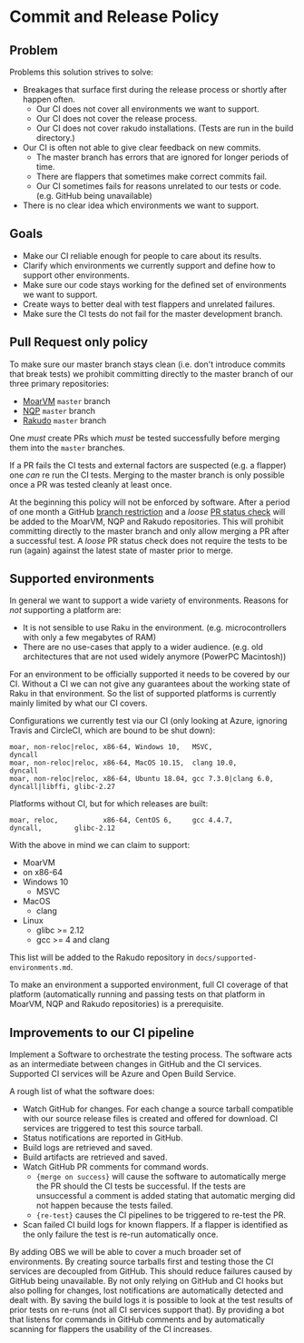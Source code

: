 Commit and Release Policy
=========================

Problem
-------

Problems this solution strives to solve:

- Breakages that surface first during the release process or shortly after happen often.
    - Our CI does not cover all environments we want to support.
    - Our CI does not cover the release process.
    - Our CI does not cover rakudo installations. (Tests are run in the build directory.)
- Our CI is often not able to give clear feedback on new commits.
    - The master branch has errors that are ignored for longer periods of time.
    - There are flappers that sometimes make correct commits fail.
    - Our CI sometimes fails for reasons unrelated to our tests or code. (e.g. GitHub being unavailable)
- There is no clear idea which environments we want to support.


Goals
-----

- Make our CI reliable enough for people to care about its results.
- Clarify which environments we currently support and define how to support other environments.
- Make sure our code stays working for the defined set of environments we want to support.
- Create ways to better deal with test flappers and unrelated failures.
- Make sure the CI tests do not fail for the master development branch.


Pull Request only policy
------------------------

To make sure our master branch stays clean (i.e. don't introduce commits that break tests) we prohibit committing directly to the master branch of our three primary repositories:

- [MoarVM](https://github.com/MoarVM/MoarVM) `master` branch
- [NQP](https://github.com/Raku/nqp) `master` branch
- [Rakudo](https://github.com/rakudo/rakudo) `master` branch

One _must_ create PRs which _must_ be tested successfully before merging them into the `master` branches.

If a PR fails the CI tests and external factors are suspected (e.g. a flapper) one _can_ re run the CI tests. Merging to the master branch is only possible once a PR was tested cleanly at least once.

At the beginning this policy will not be enforced by software.
After a period of one month a GitHub [branch restriction](https://docs.github.com/en/github/administering-a-repository/about-protected-branches) and a _loose_ [PR status check](https://docs.github.com/en/github/administering-a-repository/about-required-status-checks) will be added to the MoarVM, NQP and Rakudo repositories. This will prohibit committing directly to the master branch and only allow merging a PR after a successful test. A _loose_ PR status check does not require the tests to be run (again) against the latest state of master prior to merge.


Supported environments
----------------------

In general we want to support a wide variety of environments. Reasons for _not_ supporting a platform are:

- It is not sensible to use Raku in the environment. (e.g. microcontrollers with only a few megabytes of RAM)
- There are no use-cases that apply to a wider audience. (e.g. old architectures that are not used widely anymore (PowerPC Macintosh))

For an environment to be officially supported it needs to be covered by our CI. Without a CI we can not give any guarantees about the working state of Raku in that environment. So the list of supported platforms is currently mainly limited by what our CI covers.

Configurations we currently test via our CI (only looking at Azure, ignoring Travis and CircleCI, which are bound to be shut down):

```
moar, non-reloc|reloc, x86-64, Windows 10,   MSVC,                dyncall
moar, non-reloc|reloc, x86-64, MacOS 10.15,  clang 10.0,          dyncall
moar, non-reloc|reloc, x86-64, Ubuntu 18.04, gcc 7.3.0|clang 6.0, dyncall|libffi, glibc-2.27
```

Platforms without CI, but for which releases are built:
```
moar, reloc,           x86-64, CentOS 6,     gcc 4.4.7,           dyncall,        glibc-2.12
```

With the above in mind we can claim to support:

- MoarVM
- on x86-64
- Windows 10
    - MSVC
- MacOS
    - clang
- Linux
    - glibc >= 2.12
    - gcc >= 4 and clang

This list will be added to the Rakudo repository in `docs/supported-environments.md`.

To make an environment a supported environment, full CI coverage of that platform (automatically running and passing tests on that platform in MoarVM, NQP and Rakudo repositories) is a prerequisite.


Improvements to our CI pipeline
-------------------------------

Implement a Software to orchestrate the testing process. The software acts as an intermediate between changes in GitHub and the CI services. Supported CI services will be Azure and Open Build Service.

A rough list of what the software does:

- Watch GitHub for changes. For each change a source tarball compatible with our source release files is created and offered for download. CI services are triggered to test this source tarball.
- Status notifications are reported in GitHub.
- Build logs are retrieved and saved.
- Build artifacts are retrieved and saved.
- Watch GitHub PR comments for command words.
    - `{merge on success}` will cause the software to automatically merge the PR should the CI tests be successful. If the tests are unsuccessful a comment is added stating that automatic merging did not happen because the tests failed.
    - `{re-test}` causes the CI pipelines to be triggered to re-test the PR.
- Scan failed CI build logs for known flappers. If a flapper is identified as the only failure the test is re-run automatically once.

By adding OBS we will be able to cover a much broader set of environments. By creating source tarballs first and testing those the CI services are decoupled from GitHub. This should reduce failures caused by GitHub being unavailable. By not only relying on GitHub and CI hooks but also polling for changes, lost notifications are automatically detected and dealt with. By saving the build logs it is possible to look at the test results of prior tests on re-runs (not all CI services support that). By providing a bot that listens for commands in GitHub comments and by automatically scanning for flappers the usability of the CI increases.

